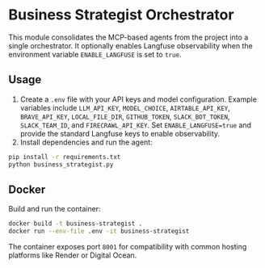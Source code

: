 # Business Strategist Orchestrator

This module consolidates the MCP-based agents from the project into a single orchestrator. It optionally enables Langfuse observability when the environment variable `ENABLE_LANGFUSE` is set to `true`.

## Usage

1. Create a `.env` file with your API keys and model configuration. Example variables include `LLM_API_KEY`, `MODEL_CHOICE`, `AIRTABLE_API_KEY`, `BRAVE_API_KEY`, `LOCAL_FILE_DIR`, `GITHUB_TOKEN`, `SLACK_BOT_TOKEN`, `SLACK_TEAM_ID`, and `FIRECRAWL_API_KEY`. Set `ENABLE_LANGFUSE=true` and provide the standard Langfuse keys to enable observability.
2. Install dependencies and run the agent:

```bash
pip install -r requirements.txt
python business_strategist.py
```

## Docker

Build and run the container:

```bash
docker build -t business-strategist .
docker run --env-file .env -it business-strategist
```

The container exposes port `8001` for compatibility with common hosting platforms like Render or Digital Ocean.
